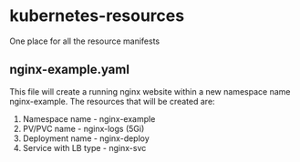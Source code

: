 # kubernetes-resources
 One place for all the resource manifests


## nginx-example.yaml

This file will create a running nginx website within a new namespace name nginx-example. The resources that will be created are:

1) Namespace name - nginx-example
2) PV/PVC name - nginx-logs (5Gi)
3) Deployment name - nginx-deploy
4) Service with LB type - nginx-svc
